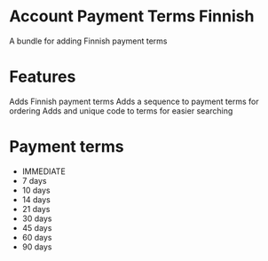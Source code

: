 Account Payment Terms Finnish
==================

A bundle for adding Finnish payment terms


Features
========

Adds Finnish payment terms
Adds a sequence to payment terms for ordering
Adds and unique code to terms for easier searching

Payment terms
========
* IMMEDIATE
* 7 days
* 10 days
* 14 days
* 21 days
* 30 days
* 45 days
* 60 days
* 90 days